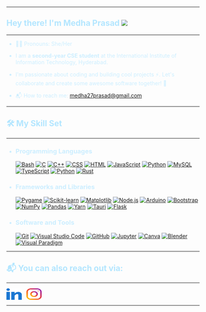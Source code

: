 

<!---
medha2716/medha2716 is a ✨ special ✨ repository because its `README.md` (this file) appears on your GitHub profile.
You can click the Preview link to take a look at your changes.
--->
---

<div style="color: #b3e6ff ;">

## Hey there! I'm Medha Prasad <img src="https://media.giphy.com/media/hvRJCLFzcasrR4ia7z/giphy.gif" width="25px"></a>
<div align="left" style="font-size: 90%;" >


</div>

---


<div style="color: #cceeff ;" >

- 👩‍🎓 Pronouns: She/Her

- I am a **second-year CSE student** at the International Institute of Information Technology, Hyderabad.
- I'm passionate about coding and building cool projects ⚡. Let's collaborate and create some awesome software together! 🚀

- 📬 How to reach me: [medha27prasad@gmail.com](mailto:medha27prasad@gmail.com)


</div>

---

<div style="color: #b3e6ff ;">

## 🛠️ My Skill Set

</div>

---



<ul style="color: #cceeff ;">
<li>
    <h3>Programming Languages</h3>
    <p>
        <a href="#"><img alt="Bash" src="https://img.shields.io/badge/Bash-121011.svg?logo=gnu-bash&logoColor=white"></a>
        <a href="#"><img alt="C" src="https://custom-icon-badges.herokuapp.com/badge/C-03599C.svg?logo=c-in-hexagon&logoColor=white"></a>
        <a href="#"><img alt="C++" src="https://custom-icon-badges.herokuapp.com/badge/C++-9C033A.svg?logo=cpp2&logoColor=white"></a>
        <a href="#"><img alt="CSS" src="https://img.shields.io/badge/CSS-1572B6.svg?logo=css3&logoColor=white"></a>
        <a href="#"><img alt="HTML" src="https://img.shields.io/badge/HTML-E34F26.svg?logo=html5&logoColor=white"></a>
        <a href="#"><img alt="JavaScript" src="https://img.shields.io/badge/JavaScript-F7DF1E.svg?logo=javascript&logoColor=black"></a>
        <a href="#"><img alt="Python" src="https://img.shields.io/badge/Python-14354C.svg?logo=python&logoColor=white"></a>
      <a href="#"><img alt="MySQL" src="https://img.shields.io/badge/MySQL-00f.svg?logo=mysql&logoColor=white"></a>
        <a href="#"><img alt="TypeScript" src="https://img.shields.io/badge/TypeScript-3178C6.svg?logo=typescript&logoColor=white"></a>
           <a href="#"><img alt="Python" src="https://img.shields.io/badge/Python-14354C.svg?logo=python&logoColor=white"></a>
    <a href="#"><img alt="Rust" src="https://img.shields.io/badge/Rust-000000.svg?logo=rust&logoColor=white"></a>
    </p>
    </li>
    <li>
    <h3>Frameworks and Libraries</h3>
    <p>
     <a href="#"><img alt="Pygame" src="https://img.shields.io/badge/Pygame-%23000000.svg?logo=pygame&logoColor=white"></a>
      <a href="#"><img alt="Scikit-learn" src="https://img.shields.io/badge/Scikit--learn-%23000000.svg?logo=scikit-learn&logoColor=white"></a>
      <a href="#"><img alt="Matplotlib" src="https://img.shields.io/badge/Matplotlib-%23000000.svg?logo=matplotlib&logoColor=white"></a>
    <a href="#"><img alt="Node.js" src="https://img.shields.io/badge/Node.js-339933.svg?logo=node.js&logoColor=white"></a>
        <a href="#"><img alt="Arduino" src="https://img.shields.io/badge/-Arduino-00979D?logo=Arduino&logoColor=white"></a>
    <a href="#"><img alt="Bootstrap" src="https://img.shields.io/badge/Bootstrap-7952B3.svg?logo=bootstrap&logoColor=white"></a>
    <a href="#"><img alt="NumPy" src="https://img.shields.io/badge/Numpy-013243.svg?logo=numpy&logoColor=white"></a>
    <a href="#"><img alt="Pandas" src="https://img.shields.io/badge/Pandas-150458.svg?logo=pandas&logoColor=white"></a>
    <a href="#"><img alt="Yarn" src="https://img.shields.io/badge/Yarn-2C8EBB.svg?logo=yarn&logoColor=white"></a>
    <a href="#"><img alt="Tauri" src="https://img.shields.io/badge/Tauri-EE4C2C.svg?logo=tauri&logoColor=white"></a>
    <a href="#"><img alt="Flask" src="https://img.shields.io/badge/Flask-000000.svg?logo=flask&logoColor=white"></a>
    </p>
    </li>
    <li>
    <h3>Software and Tools</h3>
    <p>
        <a href="#"><img alt="Git" src="https://img.shields.io/badge/Git-F05033.svg?logo=git&logoColor=white"></a>
        <a href="#"><img alt="Visual Studio Code" src="https://img.shields.io/badge/Visual%20Studio%20Code-0078d7.svg?logo=visual-studio-code&logoColor=white"></a>
        <a href="#"><img alt="GitHub" src="https://img.shields.io/badge/GitHub-181717.svg?logo=github&logoColor=white"></a>
        <a href="#"><img alt="Jupyter" src="https://img.shields.io/badge/Jupyter-F37626.svg?logo=Jupyter&logoColor=white"></a>
        <a href="#"><img alt="Canva" src="https://img.shields.io/badge/Canva-00C4CC.svg?logo=canva&logoColor=white"></a>
    <a href="#"><img alt="Blender" src="https://img.shields.io/badge/Blender-F5792A.svg?logo=blender&logoColor=white"></a>
    <a href="#"><img alt="Visual Paradigm" src="https://forums.visual-paradigm.com/uploads/default/original/1X/611984aefcf5ca1851796787682a14acf6b347dc.png" height="20"></a>
    </p>
    </li>
</ul>


---


<div style="color: #b3e6ff ;">

## 📬 You can also reach out via:

</div>

---

<a href="https://www.linkedin.com/in/medha-prasad-259818254/" target="_blank"><img align="center" src="linked-in-alt.svg" alt="medha-praasd" height="30" width="40" /></a>
&nbsp;
<a href="https://www.instagram.com/vinitzz._/" target="_blank"><img align="center" src="instagram.svg" alt="medha_2705" height="30" width="40" /></a>
&nbsp;

---
